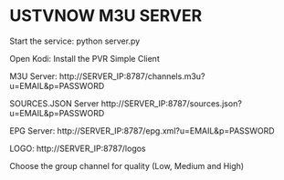 # USTVNOW M3U SERVER

Start the service:
python server.py


Open Kodi:
Install the PVR Simple Client

M3U Server:
http://SERVER_IP:8787/channels.m3u?u=EMAIL&p=PASSWORD

SOURCES.JSON Server
http://SERVER_IP:8787/sources.json?u=EMAIL&p=PASSWORD

EPG Server:
http://SERVER_IP:8787/epg.xml?u=EMAIL&p=PASSWORD

LOGO:
http://SERVER_IP:8787/logos


Choose the group channel for quality (Low, Medium and High)
